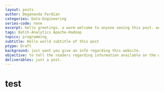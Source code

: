 ```yaml
---
layout: posts
author: Degananda Ferdian
categories: Data-Engineering
series-code: none
excerpt: hello greetings. a warm welcome to anyone seeing this post. we're creating pipeloon to share our journey in digital tech consulting. i hope you can find some interesting stuff while lurking in here.
tags: Batch-Analytics Apache-Hadoop
topics: programming
subtitle: Hello world subtitle of this post
ptype: Draft
background: just want you give an info regarding this website.
objective: to tell the readers regarding information available on the website.
deliverables: just a post.
---
```



# test